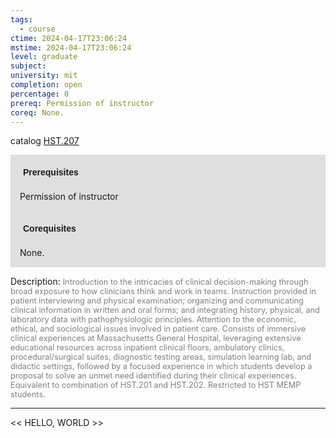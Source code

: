 ```yaml
---
tags:
  - course
ctime: 2024-04-17T23:06:24
mstime: 2024-04-17T23:06:24
level: graduate
subject: 
university: mit
completion: open
percentage: 0
prereq: Permission of instructor
coreq: None.
---
```


catalog [HST.207](http://student.mit.edu/catalog/mHSTa.html#HST.207)

<span style="display: block; padding: 15px; background-color: rgb(100, 100, 100, 0.2);"><font id="m_prereq4008_0" style="display: block; font-family: Arial, sans-serif; font-weight: bold; padding: 5px">Prerequisites</font><br><span id="prereq4008_0">Permission of instructor</span></span>
<span style="display: block; padding: 15px; background-color: rgb(100, 100, 100, 0.2);"><font id="m_coreq4008_0" style="display: block; font-family: Arial, sans-serif; font-weight: bold; padding: 5px">Corequisites</font><br><span id="coreq4008_0">None.</span></span>

<font style="">Description:</font>
<font style="color: grey; font-size: 0.8rem;">Introduction to the intricacies of clinical decision-making through broad exposure to how clinicians think and work in teams. Instruction provided in patient interviewing and physical examination; organizing and communicating clinical information in written and oral forms; and integrating history, physical, and laboratory data with pathophysiologic principles. Attention to the economic, ethical, and sociological issues involved in patient care. Consists of immersive clinical experiences at Massachusetts General Hospital, leveraging extensive educational resources across inpatient clinical floors, ambulatory clinics, procedural/surgical suites, diagnostic testing areas, simulation learning lab, and didactic settings, followed by a focused experience in which students develop a proposal to solve an unmet need identified during their clinical experiences. Equivalent to combination of HST.201 and HST.202. Restricted to HST MEMP students.</font>



---

<< HELLO, WORLD >>
